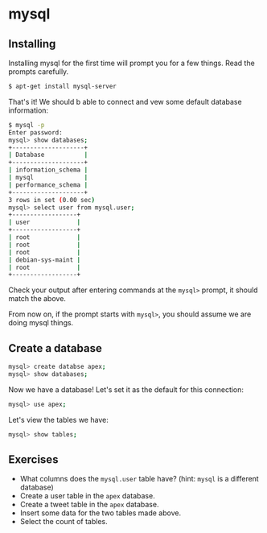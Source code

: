 # mysql

## Installing

Installing mysql for the first time will prompt you for a few things. Read the prompts carefully.

```bash
$ apt-get install mysql-server
```

That's it! We should b able to connect and vew some default database information:

```bash
$ mysql -p
Enter password:
mysql> show databases;
+--------------------+
| Database           |
+--------------------+
| information_schema |
| mysql              |
| performance_schema |
+--------------------+
3 rows in set (0.00 sec)
mysql> select user from mysql.user;
+------------------+
| user             |
+------------------+
| root             |
| root             |
| root             |
| debian-sys-maint |
| root             |
+------------------+
```

Check your output after entering commands at the `mysql>` prompt, it should match the above.

From now on, if the prompt starts with `mysql>`, you should assume we are doing mysql things.

## Create a database

```bash
mysql> create databse apex;
mysql> show databases;
```

Now we have a database! Let's set it as the default for this connection:

```bash
mysql> use apex;
```

Let's view the tables we have:

```bash
mysql> show tables;
```

## Exercises

 - What columns does the `mysql.user` table have? (hint: `mysql` is a different database)
 - Create a user table in the `apex` database.
 - Create a tweet table in the `apex` database.
 - Insert some data for the two tables made above.
 - Select the count of tables.
